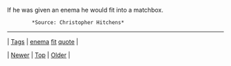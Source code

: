 <!--
title: If he was given an enema he would fit into a matchbox.
date: 2020-06-28T15:27:00.358Z
tags: enema, fit, quote
-->




If he was given an enema he would fit into a matchbox.

            *Source: Christopher Hitchens*

<!--BOTTOM-POST-NAVIGATION-->
---

| [Tags](tags.md) | [enema](tag-enema.md) [fit](tag-fit.md) [quote](tag-quote.md) |

| [Newer](92912098031.md) | [Top](index.md) | [Older](92919052691.md) |